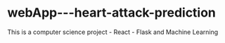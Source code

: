 # webApp---heart-attack-prediction
This is a computer science project - React - Flask and Machine Learning 
